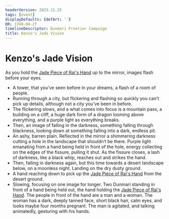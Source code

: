 ```yaml
---
headerVersion: 2023.11.25
tags: [event]
displayDefaults: {defArt: ''}
DR: 1748-04-27
timelineDescriptor: Dunmari Frontier Campaign
title: Kenzo's Jade Vision
---
```

# Kenzo's Jade Vision

As you hold the [Jade Piece of Rai's Hand](<../treasure/jade-piece-of-rai-s-hand.md>) up to the mirror, images flash before your eyes.  

- A tower, that you’ve seen before in your dreams, a flash of a room of people.
- Running through a city, but flickering and flashing so quickly you can’t pick up details, although not a city you’ve been in before.
- The flickering slows, and a what comes into focus is a mountain pass, a building on a cliff, a huge dark form of a dragon looming above everything, and a purple light as everything breaks.
- Then, an image of falling in the darkness, something falling through blackness, looking down at something falling into a dark, endless pit.
- An ashy, barren plain. Reflected in the mirror a shimmering darkness cutting a hole in the landscape that shouldn’t be there. Purple light emanating from a hand being held in front of the hole, energy collecting on the edges of the fissure, pulling it shut. As the fissure closes, a lash of darkness, like a black whip, reaches out and strikes the hand.
- Then, falling in darkness again, but this time towards a desert landscape below, on a moonless night. Landing on the dry dusty ground.
- A hand reaching down to pick up the [Jade Piece of Rai's Hand](<../treasure/jade-piece-of-rai-s-hand.md>) from the desert ground.
- Slowing, focusing on one image for longer. Two Dunmari standing in front of a hand being held out, the hand holding the [Jade Piece of Rai's Hand](<../treasure/jade-piece-of-rai-s-hand.md>). The people in front of the hand are a man and a woman. The woman has a dark, deeply tanned face, short black hair, calm eyes, and looks maybe four months pregnant. The man is agitated, and talking animatedly, gesturing with his hands.
